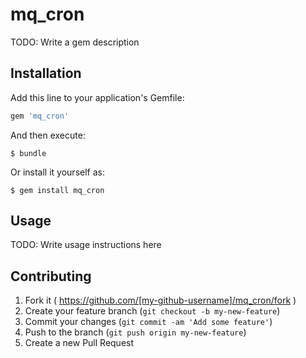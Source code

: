 # mq_cron

TODO: Write a gem description

## Installation

Add this line to your application's Gemfile:

```ruby
gem 'mq_cron'
```

And then execute:

    $ bundle

Or install it yourself as:

    $ gem install mq_cron

## Usage

TODO: Write usage instructions here

## Contributing

1. Fork it ( https://github.com/[my-github-username]/mq_cron/fork )
2. Create your feature branch (`git checkout -b my-new-feature`)
3. Commit your changes (`git commit -am 'Add some feature'`)
4. Push to the branch (`git push origin my-new-feature`)
5. Create a new Pull Request
